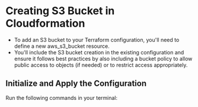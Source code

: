 # Creating S3 Bucket in Cloudformation

- To add an S3 bucket to your Terraform configuration, you'll need to define a new aws_s3_bucket resource.
- You'll include the S3 bucket creation in the existing configuration and ensure it follows best practices by also including a bucket policy to allow public access to objects (if needed) or to restrict access appropriately.

## Initialize and Apply the Configuration
Run the following commands in your terminal: